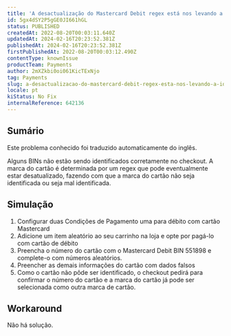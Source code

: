 ```yaml
---
title: 'A desactualização do Mastercard Debit regex está nos levando a identificar erroneamente alguns BINs'
id: 5gx4dSY2P5gGE0JI661hGL
status: PUBLISHED
createdAt: 2022-08-20T00:03:11.640Z
updatedAt: 2024-02-16T20:23:52.381Z
publishedAt: 2024-02-16T20:23:52.381Z
firstPublishedAt: 2022-08-20T00:03:12.490Z
contentType: knownIssue
productTeam: Payments
author: 2mXZkbi0oi061KicTExNjo
tag: Payments
slug: a-desactualizacao-do-mastercard-debit-regex-esta-nos-levando-a-identificar-erroneamente-alguns-bins
locale: pt
kiStatus: No Fix
internalReference: 642136
---
```


## Sumário

<div class="alert alert-info">
  <p>Este problema conhecido foi traduzido automaticamente do inglês.</p>
</div>


Alguns BINs não estão sendo identificados corretamente no checkout. A marca do cartão é determinada por um regex que pode eventualmente estar desatualizado, fazendo com que a marca do cartão não seja identificada ou seja mal identificada.



## Simulação



1. Configurar duas Condições de Pagamento uma para débito com cartão Mastercard
2. Adicione um item aleatório ao seu carrinho na loja e opte por pagá-lo com cartão de débito
3. Preencha o número do cartão com o Mastercard Debit BIN 551898 e complete-o com números aleatórios.
4. Preencher as demais informações do cartão com dados falsos
5. Como o cartão não pôde ser identificado, o checkout pedirá para confirmar o número do cartão e a marca do cartão já pode ser selecionada como outra marca de cartão.



## Workaround


Não há solução.

